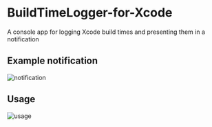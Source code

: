 # BuildTimeLogger-for-Xcode
A console app for logging Xcode build times and presenting them in a notification
## Example notification
![notification](https://raw.githubusercontent.com/marcinreliga/BuildTimeLogger-for-Xcode/master/notification.png)
## Usage
![usage](https://raw.githubusercontent.com/marcinreliga/BuildTimeLogger-for-Xcode/master/usage.png)
